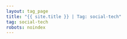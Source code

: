 ```yaml
---
layout: tag_page
title: "{{ site.title }} | Tag: social-tech"
tag: social-tech
robots: noindex
---
```

